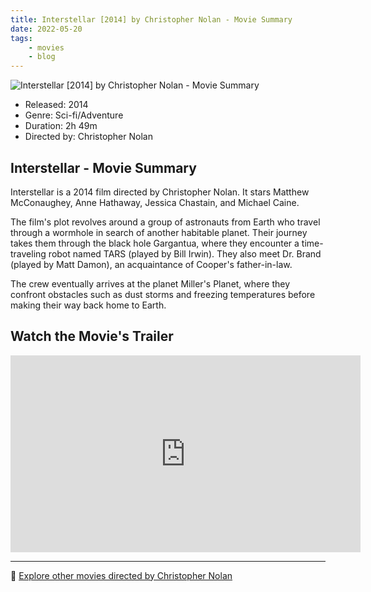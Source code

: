 ```yaml
---
title: Interstellar [2014] by Christopher Nolan - Movie Summary
date: 2022-05-20
tags:
    - movies
    - blog
---
```


![Interstellar [2014] by Christopher Nolan - Movie Summary](/images/movie-interstellar.jpg)

- Released: 2014
- Genre: Sci-fi/Adventure
- Duration: 2h 49m
- Directed by: Christopher Nolan

## Interstellar - Movie Summary

Interstellar is a 2014 film directed by Christopher Nolan. It stars Matthew McConaughey, Anne Hathaway, Jessica Chastain, and Michael Caine.

The film's plot revolves around a group of astronauts from Earth who travel through a wormhole in search of another habitable planet. Their journey takes them through the black hole Gargantua, where they encounter a time-traveling robot named TARS (played by Bill Irwin). They also meet Dr. Brand (played by Matt Damon), an acquaintance of Cooper's father-in-law.

The crew eventually arrives at the planet Miller's Planet, where they confront obstacles such as dust storms and freezing temperatures before making their way back home to Earth.

## Watch the Movie's Trailer

<iframe width="560" height="315" src="https://www.youtube-nocookie.com/embed/zSWdZVtXT7E" title="YouTube video player" frameborder="0" allow="accelerometer; autoplay; clipboard-write; encrypted-media; gyroscope; picture-in-picture" allowfullscreen></iframe>

---

🍿 [Explore other movies directed by Christopher Nolan](/)